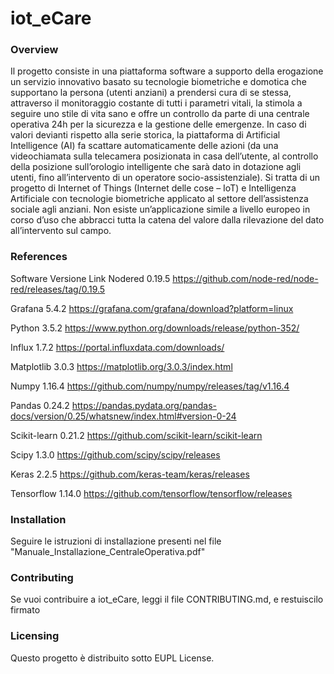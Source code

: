 iot_eCare
==========

### Overview

Il progetto consiste in una piattaforma software a supporto della erogazione un servizio innovativo basato su tecnologie biometriche e domotica che supportano la persona (utenti anziani) a prendersi cura di se stessa, attraverso il monitoraggio costante di tutti i parametri vitali, la stimola a seguire uno stile di vita sano e offre un controllo da parte di una centrale operativa 24h per la sicurezza e la gestione delle emergenze. In caso di valori devianti rispetto alla serie storica, la piattaforma di Artificial Intelligence (AI) fa scattare automaticamente delle azioni (da una videochiamata sulla telecamera posizionata in casa dell’utente, al controllo della posizione sull’orologio intelligente che sarà dato in dotazione agli utenti, fino all’intervento di un operatore socio-assistenziale). Si tratta di un progetto di Internet of Things (Internet delle cose – IoT) e Intelligenza Artificiale con tecnologie biometriche applicato al settore dell’assistenza sociale agli anziani. Non esiste un’applicazione simile a livello europeo in corso d’uso che abbracci tutta la catena del valore dalla rilevazione del dato all’intervento sul campo.

### References
Software	Versione	Link
Nodered		0.19.5		https://github.com/node-red/node-red/releases/tag/0.19.5

Grafana		5.4.2		https://grafana.com/grafana/download?platform=linux

Python		3.5.2		https://www.python.org/downloads/release/python-352/

Influx		1.7.2		https://portal.influxdata.com/downloads/

Matplotlib 	3.0.3		https://matplotlib.org/3.0.3/index.html

Numpy		1.16.4		https://github.com/numpy/numpy/releases/tag/v1.16.4

Pandas		0.24.2		https://pandas.pydata.org/pandas-docs/version/0.25/whatsnew/index.html#version-0-24

Scikit-learn	0.21.2		https://github.com/scikit-learn/scikit-learn

Scipy		1.3.0		https://github.com/scipy/scipy/releases

Keras		2.2.5		https://github.com/keras-team/keras/releases

Tensorflow	1.14.0		https://github.com/tensorflow/tensorflow/releases

### Installation

Seguire le istruzioni di installazione presenti nel file "Manuale_Installazione_CentraleOperativa.pdf"

### Contributing

Se vuoi contribuire a iot_eCare, leggi il file CONTRIBUTING.md, e restuiscilo firmato

### Licensing

Questo progetto è distribuito sotto EUPL License.



